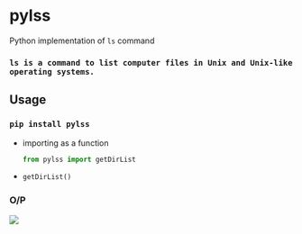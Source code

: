 # pylss

Python implementation of `ls` command

### **`ls is a command to list computer files in Unix and Unix-like operating systems.`**

## Usage

### **`pip install pylss`**

- importing as a function
  ```py
  from pylss import getDirList
  ```
- ```py
  getDirList()
  ```

### O/P

<img src="./assets/example-display.png">
